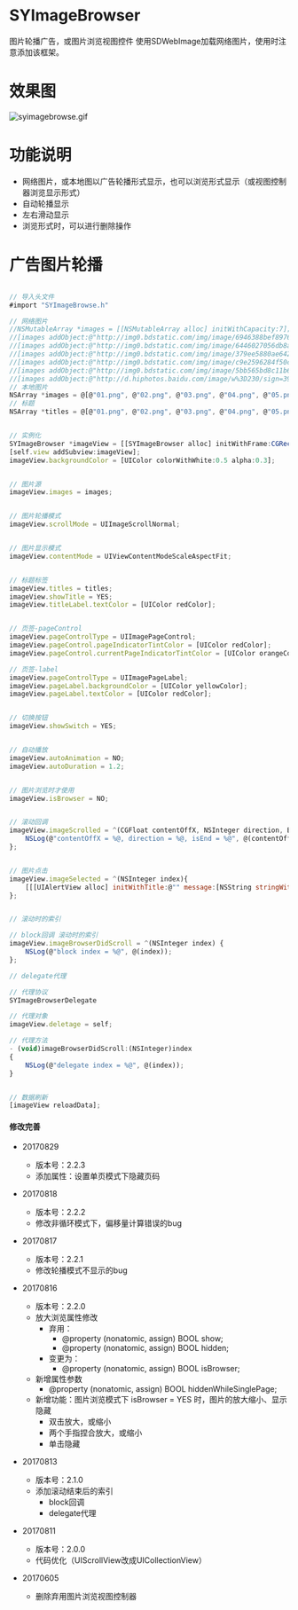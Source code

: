 # SYImageBrowser
图片轮播广告，或图片浏览视图控件
使用SDWebImage加载网络图片，使用时注意添加该框架。

# 效果图
![syimagebrowse.gif](./syimagebrowse.gif)

# 功能说明
 * 网络图片，或本地图以广告轮播形式显示，也可以浏览形式显示（或视图控制器浏览显示形式）
  * 自动轮播显示
  * 左右滑动显示
  * 浏览形式时，可以进行删除操作

# 广告图片轮播

~~~ javascript

// 导入头文件
#import "SYImageBrowse.h"

~~~ 

~~~ javascript
// 网络图片
//NSMutableArray *images = [[NSMutableArray alloc] initWithCapacity:7];
//[images addObject:@"http://img0.bdstatic.com/img/image/6946388bef89760a5a2316f888602a721440491660.jpg"];
//[images addObject:@"http://img0.bdstatic.com/img/image/6446027056db8afa73b23eaf953dadde1410240902.jpg"];
//[images addObject:@"http://img0.bdstatic.com/img/image/379ee5880ae642e12c24b731501d01d91409804208.jpg"];
//[images addObject:@"http://img0.bdstatic.com/img/image/c9e2596284f50ce95cbed0d756fdd22b1409207983.jpg"];
//[images addObject:@"http://img0.bdstatic.com/img/image/5bb565bd8c11b67a46bcfb36cc506f6c1409130294.jpg"];
//[images addObject:@"http://d.hiphotos.baidu.com/image/w%3D230/sign=3941c09f0ef431adbcd2443a7b37ac0f/bd315c6034a85edf0647db2e4b540923dc5475f7.jpg"];
// 本地图片
NSArray *images = @[@"01.png", @"02.png", @"03.png", @"04.png", @"05.png", @"06.png"];
// 标题
NSArray *titles = @[@"01.png", @"02.png", @"03.png", @"04.png", @"05.png", @"06.png"];

~~~ 

~~~ javascript

// 实例化
SYImageBrowser *imageView = [[SYImageBrowser alloc] initWithFrame:CGRectMake(0.0, 0.0, self.view.frame.size.width, 160.0)];
[self.view addSubview:imageView];
imageView.backgroundColor = [UIColor colorWithWhite:0.5 alpha:0.3];

~~~ 

~~~ javascript

// 图片源
imageView.images = images;

~~~ 

~~~ javascript

// 图片轮播模式
imageView.scrollMode = UIImageScrollNormal;

~~~ 

~~~ javascript

// 图片显示模式
imageView.contentMode = UIViewContentModeScaleAspectFit;

~~~ 

~~~ javascript

// 标题标签
imageView.titles = titles;
imageView.showTitle = YES;
imageView.titleLabel.textColor = [UIColor redColor];

~~~ 

~~~ javascript

// 页签-pageControl
imageView.pageControlType = UIImagePageControl;
imageView.pageControl.pageIndicatorTintColor = [UIColor redColor];
imageView.pageControl.currentPageIndicatorTintColor = [UIColor orangeColor];

// 页签-label 
imageView.pageControlType = UIImagePageLabel;
imageView.pageLabel.backgroundColor = [UIColor yellowColor];
imageView.pageLabel.textColor = [UIColor redColor];

~~~ 

~~~ javascript

// 切换按钮
imageView.showSwitch = YES;

~~~ 

~~~ javascript

// 自动播放
imageView.autoAnimation = NO;
imageView.autoDuration = 1.2;

~~~ 

~~~ javascript

// 图片浏览时才使用
imageView.isBrowser = NO;

~~~ 

~~~ javascript

// 滚动回调
imageView.imageScrolled = ^(CGFloat contentOffX, NSInteger direction, BOOL isEnd){
    NSLog(@"contentOffX = %@, direction = %@, isEnd = %@", @(contentOffX), @(direction), @(isEnd));
};

~~~ 

~~~ javascript

// 图片点击
imageView.imageSelected = ^(NSInteger index){
    [[[UIAlertView alloc] initWithTitle:@"" message:[NSString stringWithFormat:@"你点击了第 %@ 张图片", @(index + 1)] delegate:nil cancelButtonTitle:@"知道了" otherButtonTitles:nil, nil] show];
};

~~~ 

~~~ javascript

// 滚动时的索引

// block回调 滚动时的索引
imageView.imageBrowserDidScroll = ^(NSInteger index) {
    NSLog(@"block index = %@", @(index));
};

// delegate代理

// 代理协议
SYImageBrowserDelegate

// 代理对象
imageView.deletage = self;

// 代理方法
- (void)imageBrowserDidScroll:(NSInteger)index
{
    NSLog(@"delegate index = %@", @(index));
}

~~~ 

~~~ javascript

// 数据刷新
[imageView reloadData];

~~~


#### 修改完善
* 20170829
  * 版本号：2.2.3
  * 添加属性：设置单页模式下隐藏页码


* 20170818
  * 版本号：2.2.2
  * 修改非循环模式下，偏移量计算错误的bug

* 20170817
  * 版本号：2.2.1
  * 修改轮播模式不显示的bug
  
* 20170816
  * 版本号：2.2.0
  * 放大浏览属性修改
    * 弃用：
      * @property (nonatomic, assign) BOOL show;
      * @property (nonatomic, assign) BOOL hidden;
    * 变更为：
      * @property (nonatomic, assign) BOOL isBrowser;
  * 新增属性参数
    * @property (nonatomic, assign) BOOL hiddenWhileSinglePage;
  * 新增功能：图片浏览模式下 isBrowser = YES 时，图片的放大缩小、显示隐藏
    * 双击放大，或缩小
    * 两个手指捏合放大，或缩小
    * 单击隐藏

* 20170813
  * 版本号：2.1.0
  * 添加滚动结束后的索引
    * block回调
    * delegate代理

* 20170811
  * 版本号：2.0.0
  * 代码优化（UIScrollView改成UICollectionView）  

* 20170605
  * 删除弃用图片浏览视图控制器


